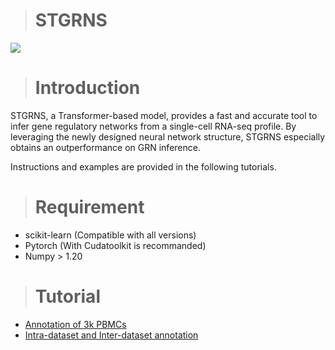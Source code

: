 ># STGRNS
![]([https://raw.githubusercontent.com/xiaoyeye/CNNC/master/New%20Bitmap%20Image.bmp](https://github.com/zhanglab-wbgcas/STGRNS/blob/main/Main.jpg))

># Introduction

STGRNS, a Transformer-based model, provides a fast and accurate  tool to infer gene regulatory networks from a single-cell RNA-seq profile. 
By leveraging the newly designed neural network structure, 
STGRNS especially obtains an outperformance on GRN inference. 

Instructions and examples are provided in the following tutorials.

># Requirement

- scikit-learn (Compatible with all versions)
- Pytorch (With Cudatoolkit is recommanded)
- Numpy > 1.20


[//]: # (```)

># Tutorial
- [Annotation of 3k PBMCs](https://github.com/yuqcheng/scBalance/blob/main/Tutorial/scBalance%20Tuotrial_Annotation%20of%203k%20PBMCs.ipynb)
- [Intra-dataset and Inter-dataset annotation](https://github.com/yuqcheng/scBalance/blob/main/Tutorial/Intradataset%26Interdataset_annotation_tutorial.ipynb)

```
